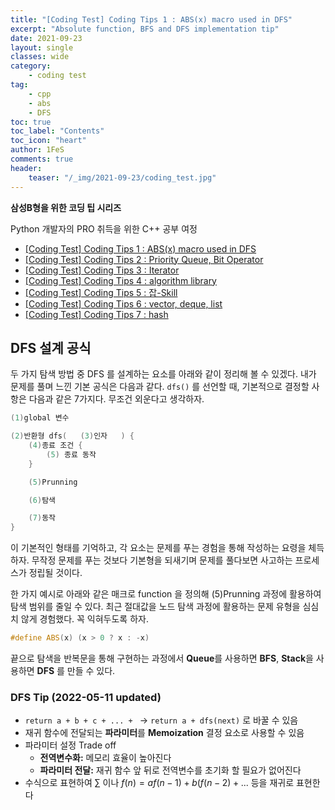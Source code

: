 ```yaml
---
title: "[Coding Test] Coding Tips 1 : ABS(x) macro used in DFS"
excerpt: "Absolute function, BFS and DFS implementation tip"
date: 2021-09-23
layout: single
classes: wide
category:
    - coding test
tag:
    - cpp
    - abs
    - DFS
toc: true
toc_label: "Contents"
toc_icon: "heart"
author: 1FeS
comments: true
header:
    teaser: "/_img/2021-09-23/coding_test.jpg"
---
```


**삼성B형을 위한 코딩 팁 시리즈**

Python 개발자의 PRO 취득을 위한 C++ 공부 여정

- [[Coding Test] Coding Tips 1 : ABS(x) macro used in DFS](https://wch18735.github.io/coding%20test/CodingTip01/)
- [[Coding Test] Coding Tips 2 : Priority Queue, Bit Operator](https://wch18735.github.io/coding%20test/CodingTip02/)
- [[Coding Test] Coding Tips 3 : Iterator](https://wch18735.github.io/coding%20test/CodingTip03/)
- [[Coding Test] Coding Tips 4 : algorithm library](https://wch18735.github.io/coding%20test/CodingTip04/)
- [[Coding Test] Coding Tips 5 : 잡-Skill](https://wch18735.github.io/coding%20test/CodingTip05/)
- [[Coding Test] Coding Tips 6 : vector, deque, list](https://wch18735.github.io/coding%20test/CodingTip06/)
- [[Coding Test] Coding Tips 7 : hash](https://wch18735.github.io/coding%20test/CodingTip07/)

## DFS 설계 공식

두 가지 탐색 방법 중 DFS 를 설계하는 요소를 아래와 같이 정리해 볼 수 있겠다. 내가 문제를 풀며 느낀 기본 공식은 다음과 같다. `dfs()` 를 선언할 때, 기본적으로 결정할 사항은 다음과 같은 7가지다. 무조건 외운다고 생각하자.

```cpp
(1)global 변수

(2)반환형 dfs(   (3)인자   ) {
    (4)종료 조건 {
        (5) 종료 동작
    }

    (5)Prunning

    (6)탐색

    (7)동작
}
```

이 기본적인 형태를 기억하고, 각 요소는 문제를 푸는 경험을 통해 작성하는 요령을 체득하자. 무작정 문제를 푸는 것보다 기본형을 되새기며 문제를 풀다보면 사고하는 프로세스가 정립될 것이다.

한 가지 예시로 아래와 같은 매크로 function 을 정의해 (5)Prunning 과정에 활용하여 탐색 범위를 줄일 수 있다. 최근 절대값을 노드 탐색 과정에 활용하는 문제 유형을 심심치 않게 경험했다. 꼭 익혀두도록 하자.

```cpp
#define ABS(x) (x > 0 ? x : -x)
```

끝으로 탐색을 반복문을 통해 구현하는 과정에서 **Queue**를 사용하면 **BFS**, **Stack**을 사용하면 **DFS** 를 만들 수 있다.

### DFS Tip (2022-05-11 updated)

- `return a + b + c + ... + ` → `return a + dfs(next)` 로 바꿀 수 있음
- 재귀 함수에 전달되는 **파라미터**를 **Memoization** 결정 요소로 사용할 수 있음
- 파라미터 설정 Trade off
    - **전역변수화:** 메모리 효율이 높아진다
    - **파라미터 전달:** 재귀 함수 앞 뒤로 전역변수를 초기화 할 필요가 없어진다
- 수식으로 표현하여 $\sum$ 이나 $f(n) = a f(n-1) + b (f(n-2) + ...$ 등을 재귀로 표현한다